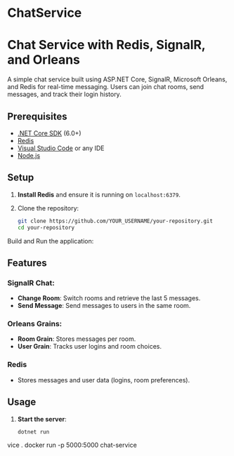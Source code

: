 # ChatService
# Chat Service with Redis, SignalR, and Orleans

A simple chat service built using ASP.NET Core, SignalR, Microsoft Orleans, and Redis for real-time messaging. Users can join chat rooms, send messages, and track their login history.

## Prerequisites

- [.NET Core SDK](https://dotnet.microsoft.com/download) (6.0+)
- [Redis](https://redis.io/download)
- [Visual Studio Code](https://code.visualstudio.com/) or any IDE
- [Node.js](https://nodejs.org/)

## Setup

1. **Install Redis** and ensure it is running on `localhost:6379`.
2. Clone the repository:

   ```bash
   git clone https://github.com/YOUR_USERNAME/your-repository.git
   cd your-repository
Build and Run the application:

## Features

### SignalR Chat:
- **Change Room**: Switch rooms and retrieve the last 5 messages.
- **Send Message**: Send messages to users in the same room.

### Orleans Grains:
- **Room Grain**: Stores messages per room.
- **User Grain**: Tracks user logins and room choices.

### Redis
- Stores messages and user data (logins, room preferences).

## Usage

1. **Start the server**:

   ```bash
   dotnet run
vice .
docker run -p 5000:5000 chat-service
